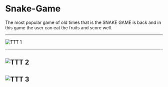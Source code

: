 # Snake-Game
The most popular game of old times that is the SNAKE GAME is back and in this game the user can eat the fruits and score well.

-------------------------------------------------------------------------------------------------------------

![TTT 1](https://user-images.githubusercontent.com/55014891/80245556-8e579480-8688-11ea-9280-c98b044c6c28.png)

-------------------------------------------------------------------------------------------------------------
![TTT 2](https://user-images.githubusercontent.com/55014891/80245565-91eb1b80-8688-11ea-922c-4e7b6c1ce017.png)
-------------------------------------------------------------------------------------------------------------
![TTT 3](https://user-images.githubusercontent.com/55014891/80245566-9283b200-8688-11ea-8424-62e8528148c2.png)
-------------------------------------------------------------------------------------------------------------
